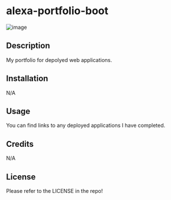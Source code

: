 # alexa-portfolio-boot

![image](https://github.com/AlexaL-P/alexa-portfolio-bootstrap/assets/149946677/3f4ba80b-6353-4979-a8bd-5befa179b09e)



## Description

My portfolio for depolyed web applications.

## Installation

N/A

## Usage

You can find links to any deployed applications I have completed.

## Credits

N/A

## License

Please refer to the LICENSE in the repo!

